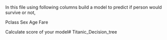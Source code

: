 
In this file using following columns build a model to predict if person would survive or not,

Pclass
Sex
Age
Fare

Calculate score of your model# Titanic_Decision_tree
